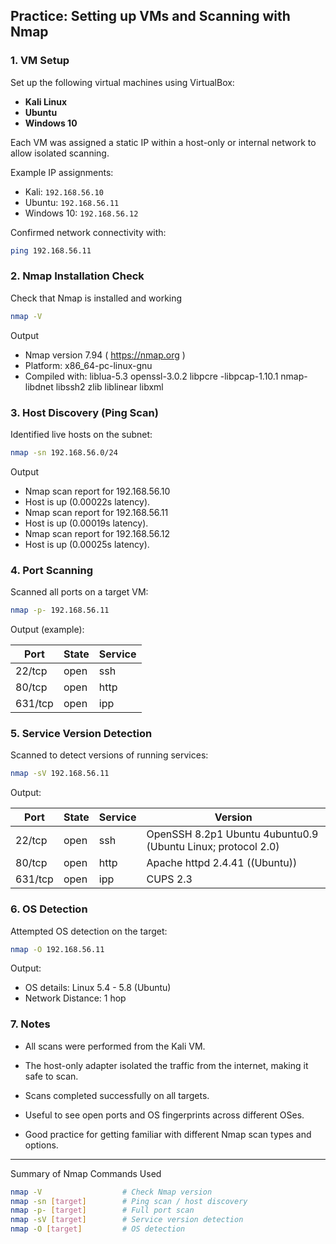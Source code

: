 ## Practice: Setting up VMs and Scanning with Nmap

### 1. VM Setup

Set up the following virtual machines using VirtualBox:

- **Kali Linux**
- **Ubuntu**
- **Windows 10**

Each VM was assigned a static IP within a host-only or internal network to allow isolated scanning.

Example IP assignments:
- Kali: `192.168.56.10`
- Ubuntu: `192.168.56.11`
- Windows 10: `192.168.56.12`

Confirmed network connectivity with:
```bash
ping 192.168.56.11
```

### 2. Nmap Installation Check

Check that Nmap is installed and working

```bash
nmap -V
```

Output

- Nmap version 7.94 ( https://nmap.org )
- Platform: x86_64-pc-linux-gnu
- Compiled with: liblua-5.3 openssl-3.0.2 libpcre -libpcap-1.10.1 nmap-libdnet libssh2 zlib liblinear libxml


### 3. Host Discovery (Ping Scan)

Identified live hosts on the subnet:

```bash
nmap -sn 192.168.56.0/24
```

Output

- Nmap scan report for 192.168.56.10
- Host is up (0.00022s latency).
- Nmap scan report for 192.168.56.11
- Host is up (0.00019s latency).
- Nmap scan report for 192.168.56.12
- Host is up (0.00025s latency).


### 4. Port Scanning

Scanned all ports on a target VM:

```bash
nmap -p- 192.168.56.11
```

Output (example):

| Port    | State | Service |
|---------|-------|---------|
| 22/tcp  | open  | ssh     |
| 80/tcp  | open  | http    |
| 631/tcp | open  | ipp     |


### 5. Service Version Detection

Scanned to detect versions of running services:

```bash
nmap -sV 192.168.56.11
```

Output:

| Port    | State | Service | Version                                                |
|---------|-------|---------|---------------------------------------------------------|
| 22/tcp  | open  | ssh     | OpenSSH 8.2p1 Ubuntu 4ubuntu0.9 (Ubuntu Linux; protocol 2.0) |
| 80/tcp  | open  | http    | Apache httpd 2.4.41 ((Ubuntu))                          |
| 631/tcp | open  | ipp     | CUPS 2.3                                                 |



### 6. OS Detection

Attempted OS detection on the target:

```bash
nmap -O 192.168.56.11
```

Output:

- OS details: Linux 5.4 - 5.8 (Ubuntu)
- Network Distance: 1 hop


### 7. Notes

- All scans were performed from the Kali VM.

- The host-only adapter isolated the traffic from the internet, making it safe to scan.

- Scans completed successfully on all targets.

- Useful to see open ports and OS fingerprints across different OSes.

- Good practice for getting familiar with different Nmap scan types and options.


---

Summary of Nmap Commands Used

```bash 
nmap -V                  # Check Nmap version
nmap -sn [target]        # Ping scan / host discovery
nmap -p- [target]        # Full port scan
nmap -sV [target]        # Service version detection
nmap -O [target]         # OS detection
```